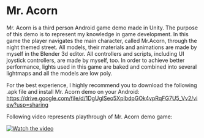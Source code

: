 # Mr. Acorn

  Mr. Acorn is a third person Android game demo made in Unity. The purpose of this demo is to represent my knowledge in game development. In this game the player navigates the main character, called Mr.Acorn, through the night themed street. All models, their materials  and animations are made by myself in the Blender 3d editor. All controllers and scripts, including UI joystick controllers, are made by myself, too. In order to achieve better performance, lights used in this game are baked and combined into several lightmaps and all the models are low poly. 

  For the best experience, I highly recommend you to download the following .apk file and install Mr. Acorn demo on your Android: https://drive.google.com/file/d/1DgUglSeo5XpIbdpGOk4vpRqFG7U5_Vv2/view?usp=sharing

Following video represents playthrough of Mr. Acorn demo game:

[![Watch the video](https://i9.ytimg.com/vi/1jkrwICEwkQ/mq1.jpg?sqp=CLzg5pgG&rs=AOn4CLC2PaDZcWjDK9Eq4eY-Cg7fqpxr7g&retry=5)](https://youtu.be/1jkrwICEwkQ)
